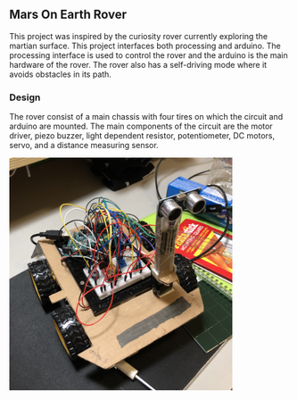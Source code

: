 ## Mars On Earth Rover
This project was inspired by the curiosity rover currently exploring the martian surface. This project interfaces both processing and arduino. The processing interface is used to control the rover and the arduino is the main hardware of the rover. The rover also has a self-driving mode where it avoids obstacles in its path.

### Design
The rover consist of a main chassis with four tires on which the circuit and arduino are mounted. The main components of the circuit are the motor driver, piezo buzzer, light dependent resistor, potentiometer, DC motors, servo, and a distance measuring sensor. 

<img src="images/roverDesign.png" width="400">
